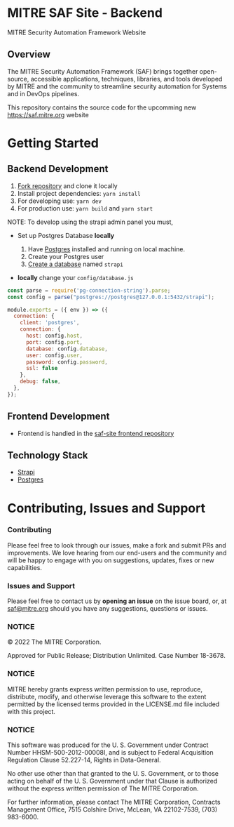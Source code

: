 # MITRE SAF Site - Backend

MITRE Security Automation Framework Website
  
## Overview

The MITRE Security Automation Framework (SAF) brings together open-source, accessible applications, techniques, libraries, and tools developed by MITRE and the community to streamline security automation for Systems and in DevOps pipelines. 

This repository contains the source code for the upcomming new https://saf.mitre.org website

# Getting Started

## Backend Development

1. [Fork repository](https://github.com/mitre/saf-site-backend) and clone it locally
2. Install project dependencies: `yarn install`
3. For developing use: `yarn dev`
4. For production use: `yarn build` and `yarn start` 

NOTE: To develop using the strapi admin panel you must,

- Set up Postgres Database **locally**
  1. Have [Postgres](https://www.postgresql.org/docs/current/tutorial-install.html) installed and running on local machine. 
  2. Create your Postgres user
  3. [Create a database](https://www.postgresql.org/docs/current/tutorial-createdb.html) named `strapi`


- **locally** change your `config/database.js` 
```js
const parse = require('pg-connection-string').parse;
const config = parse("postgres://postgres@127.0.0.1:5432/strapi");

module.exports = ({ env }) => ({
  connection: {
    client: 'postgres',
    connection: {
      host: config.host,
      port: config.port,
      database: config.database,
      user: config.user,
      password: config.password,
      ssl: false
    },
    debug: false,
  },
});
```



## Frontend Development
- Frontend is handled in the [saf-site frontend repository](https://github.com/mitre/saf-site) 

## Technology Stack

- [Strapi](https://strapi.io/)
- [Postgres](https://www.postgresql.org/)

# Contributing, Issues and Support

### Contributing

Please feel free to look through our issues, make a fork and submit PRs and improvements. We love hearing from our end-users and the community and will be happy to engage with you on suggestions, updates, fixes or new capabilities.

### Issues and Support

Please feel free to contact us by **opening an issue** on the issue board, or, at [saf@mitre.org](mailto:saf@mitre.org) should you have any suggestions, questions or issues.

### NOTICE

© 2022 The MITRE Corporation.

Approved for Public Release; Distribution Unlimited. Case Number 18-3678.

### NOTICE

MITRE hereby grants express written permission to use, reproduce, distribute, modify, and otherwise leverage this software to the extent permitted by the licensed terms provided in the LICENSE.md file included with this project.

### NOTICE

This software was produced for the U. S. Government under Contract Number HHSM-500-2012-00008I, and is subject to Federal Acquisition Regulation Clause 52.227-14, Rights in Data-General.

No other use other than that granted to the U. S. Government, or to those acting on behalf of the U. S. Government under that Clause is authorized without the express written permission of The MITRE Corporation.

For further information, please contact The MITRE Corporation, Contracts Management Office, 7515 Colshire Drive, McLean, VA 22102-7539, (703) 983-6000.
